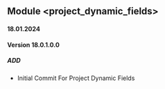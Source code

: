 ## Module <project_dynamic_fields>

#### 18.01.2024
#### Version 18.0.1.0.0
##### ADD

- Initial Commit For Project Dynamic Fields
